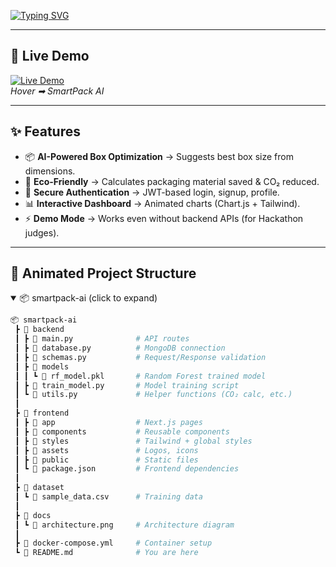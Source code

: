 <!-- Typing Animation Heading -->
[![Typing SVG](https://readme-typing-svg.herokuapp.com?font=Fira+Code&size=28&duration=3000&pause=1000&color=00F700&center=true&vCenter=true&width=650&lines=🚀+SmartPack+AI;📦+Pack+Smarter,+Not+Harder;🤖+AI+Driven+Sustainability;🌱+Optimize+Space,+Maximize+Impact)](https://git.io/typing-svg)

---

## 🔗 Live Demo  
[![Live Demo](https://img.shields.io/badge/🔴%20LIVE%20DEMO-smartpack--alpha.vercel.app-blue?style=for-the-badge&logo=vercel)](https://smartpack-alpha.vercel.app)  
_Hover ➡ SmartPack AI_

---

## ✨ Features  
- 📦 **AI-Powered Box Optimization** → Suggests best box size from dimensions.  
- 🌱 **Eco-Friendly** → Calculates packaging material saved & CO₂ reduced.  
- 🔐 **Secure Authentication** → JWT-based login, signup, profile.  
- 📊 **Interactive Dashboard** → Animated charts (Chart.js + Tailwind).  
- ⚡ **Demo Mode** → Works even without backend APIs (for Hackathon judges).  

---

## 📂 Animated Project Structure  

<details open>
<summary>📦 smartpack-ai (click to expand)</summary>

```bash
📦 smartpack-ai
 ┣ 📂 backend
 ┃ ┣ 📜 main.py              # API routes
 ┃ ┣ 📜 database.py          # MongoDB connection
 ┃ ┣ 📜 schemas.py           # Request/Response validation
 ┃ ┣ 📂 models
 ┃ ┃ ┗ 📜 rf_model.pkl       # Random Forest trained model
 ┃ ┣ 📜 train_model.py       # Model training script
 ┃ ┗ 📜 utils.py             # Helper functions (CO₂ calc, etc.)
 ┃
 ┣ 📂 frontend
 ┃ ┣ 📂 app                  # Next.js pages
 ┃ ┣ 📂 components           # Reusable components
 ┃ ┣ 📂 styles               # Tailwind + global styles
 ┃ ┣ 📂 assets               # Logos, icons
 ┃ ┣ 📂 public               # Static files
 ┃ ┗ 📜 package.json         # Frontend dependencies
 ┃
 ┣ 📂 dataset
 ┃ ┗ 📜 sample_data.csv      # Training data
 ┃
 ┣ 📂 docs
 ┃ ┗ 📸 architecture.png     # Architecture diagram
 ┃
 ┣ 📜 docker-compose.yml     # Container setup
 ┗ 📜 README.md              # You are here
